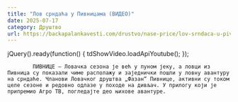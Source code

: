 ```yaml
---
title: "Лов срндаћа у Пивницама (ВИДЕО)"
date: 2025-07-17
category: Друштво
url: https://backapalankavesti.com/drustvo/nase-price/lov-srndaca-u-pivnicama-video/
---
```


jQuery().ready(function() {
                            tdShowVideo.loadApiYoutube(); 
                        });
                        
                    
            ПИВНИЦЕ – Ловачка сезона је већ у пуном јеку, а ловци из Пивница су показали чиме располажу и заједнички пошли у ловну авантуру на срндаће. Чланови Ловачког друштва „Фазан“ Пивнице, активни су током целе сезоне и редовно одлазе у походе на дивљач. У прилогу који је припремио Агро ТВ, погледајте део њихове авантуре.
